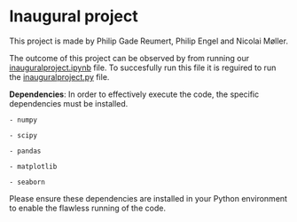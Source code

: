 # Inaugural project

This project is made by Philip Gade Reumert, Philip Engel and Nicolai Møller.

The outcome of this project can be observed by from running our [inauguralproject.ipynb](inauguralproject.ipynb) file. 
To succesfully run this file it is reguired to run the [inauguralproject.py](inauguralproject.py) file.

**Dependencies**: In order to effectively execute the code, the specific dependencies must be installed. 

    - numpy

    - scipy

    - pandas

    - matplotlib

    - seaborn


Please ensure these dependencies are installed in your Python environment to enable the flawless running of the code.

